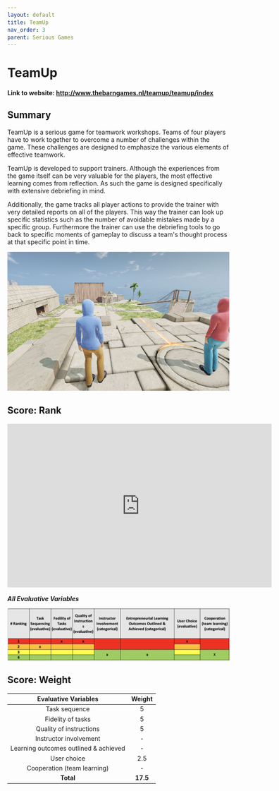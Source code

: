```yaml
---
layout: default
title: TeamUp
nav_order: 3
parent: Serious Games
---
```


# TeamUp

#### Link to website: http://www.thebarngames.nl/teamup/teamup/index

## Summary

TeamUp is a serious game for teamwork workshops. Teams of four players have to work together to overcome a number of challenges within the game. These challenges are designed to emphasize the various elements of effective teamwork.

TeamUp is developed to support trainers. Although the experiences from the game itself can be very valuable for the players, the most effective learning comes from reflection. As such the game is designed specifically with extensive debriefing in mind.

Additionally, the game tracks all player actions to provide the trainer with very detailed reports on all of the players. This way the trainer can look up specific statistics such as the number of avoidable mistakes made by a specific group. Furthermore the trainer can use the debriefing tools to go back to specific moments of gameplay to discuss a team's thought process at that specific point in time.

![Image of Simbiz](assets/teamup.jpg)

## Score: Rank

<iframe width="600" height="371" seamless frameborder="0" scrolling="no" src="https://docs.google.com/spreadsheets/d/e/2PACX-1vRQeSSNa-R2e3TA_gbRtNTG3-69Q0TsvFACQQct_vCGbwvci6NYCB5iWdA0Nlzw5RUHCZdxqINldR5G/pubchart?oid=746340513&amp;format=interactive"></iframe>

**_All Evaluative Variables_**

![Image of bizebee](assets/teamupscore.png)

## Score: Weight

|         Evaluative Variables          |  Weight  |
| :-----------------------------------: | :------: |
|             Task sequence             |    5     |
|           Fidelity of tasks           |    5     |
|        Quality of instructions        |    5     |
|        Instructor involvement         |    -     |
| Learning outcomes outlined & achieved |    -     |
|              User choice              |   2.5    |
|      Cooperation (team learning)      |    -     |
|               **Total**               | **17.5** |
